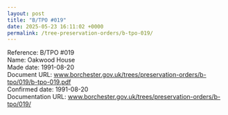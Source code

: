 ```yaml
---
layout: post
title: "B/TPO #019"
date: 2025-05-23 16:11:02 +0000
permalink: /tree-preservation-orders/b-tpo-019/
---
```


Reference:	B/TPO #019 <br/>
Name: Oakwood House<br/>
Made date: 1991-08-20<br/>
Document URL: www.borchester.gov.uk/trees/preservation-orders/b-tpo/019/b-tpo-019.pdf<br/>
Confirmed date: 1991-08-20<br/>
Documentation URL: www.borchester.gov.uk/trees/preservation-orders/b-tpo/019/<br/>
